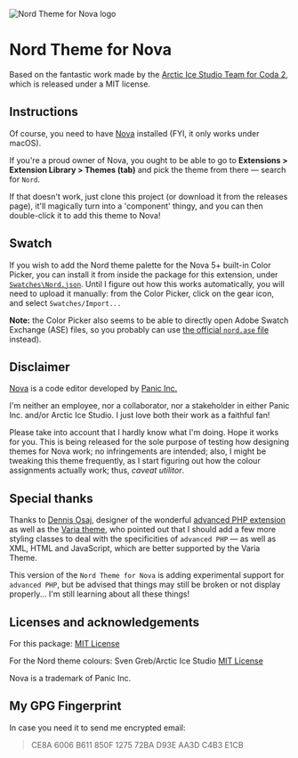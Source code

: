 ![Nord Theme for Nova logo](https://github.com/GwynethLlewelyn/Nord.novaextension/blob/master/extension.png?raw=true)

# Nord Theme for Nova

Based on the fantastic work made by the [Arctic Ice Studio Team for Coda 2](https://github.com/arcticicestudio/nord-coda/), which is released under a MIT license.

## Instructions

Of course, you need to have [Nova](https://panic.com/nova) installed (FYI, it only works under macOS).

If you're a proud owner of Nova, you ought to be able to go to **Extensions > Extension Library > Themes (tab)** and pick the theme from there — search for `Nord`.

If that doesn't work, just clone this project (or download it from the releases page), it'll magically turn into a 'component' thingy, and you can then double-click it to add this theme to Nova!

## Swatch

If you wish to add the Nord theme palette for the Nova 5+ built-in Color Picker, you can install it from inside the package for this extension, under [`Swatches\Nord.json`](Swatches\Nord.json). Until I figure out how this works automatically, you will need to upload it manually: from the Color Picker, click on the gear icon, and select `Swatches/Import...`

**Note:** the Color Picker also seems to be able to directly open Adobe Swatch Exchange (ASE) files, so you probably can use [the official `nord.ase` file](https://www.nordtheme.com/docs/swatches) instead).

## Disclaimer

[Nova](https://panic.com/nova) is a code editor developed by [Panic Inc.](https://panic.com/)

I'm neither an employee, nor a collaborator, nor a stakeholder in either Panic Inc. and/or Arctic Ice Studio. I just love both their work as a faithful fan!

Please take into account that I hardly know what I'm doing. Hope it works for you. This is being released for the sole purpose of testing how designing themes for Nova work; no infringements are intended; also, I might be tweaking this theme frequently, as I start figuring out how the colour assignments actually work; thus, _caveat utilitor_.

## Special thanks

Thanks to [Dennis Osaj](https://github.com/dennisosaj), designer of the wonderful [advanced PHP extension](https://extensions.panic.com/extensions/dennisosaj/dennisosaj.advancedPHP/) as well as the [Varia theme](https://extensions.panic.com/extensions/dennisosaj/dennisosaj.VariaTheme/), who pointed out that I should add a few more styling classes to deal with the specificities of `advanced PHP` — as well as XML, HTML and JavaScript, which are better supported by the Varia Theme.

This version of the `Nord Theme for Nova` is adding experimental support for `advanced PHP`, but be advised that things may still be broken or not display properly... I'm still learning about all these things!

## Licenses and acknowledgements

For this package: [MIT License](LICENSE.md)

For the Nord theme colours: Sven Greb/Arctic Ice Studio [MIT License](https://github.com/arcticicestudio/nord/blob/develop/LICENSE.md)

Nova is a trademark of Panic Inc.

## My GPG Fingerprint

In case you need it to send me encrypted email:

> CE8A 6006 B611 850F 1275 72BA D93E AA3D C4B3 E1CB
